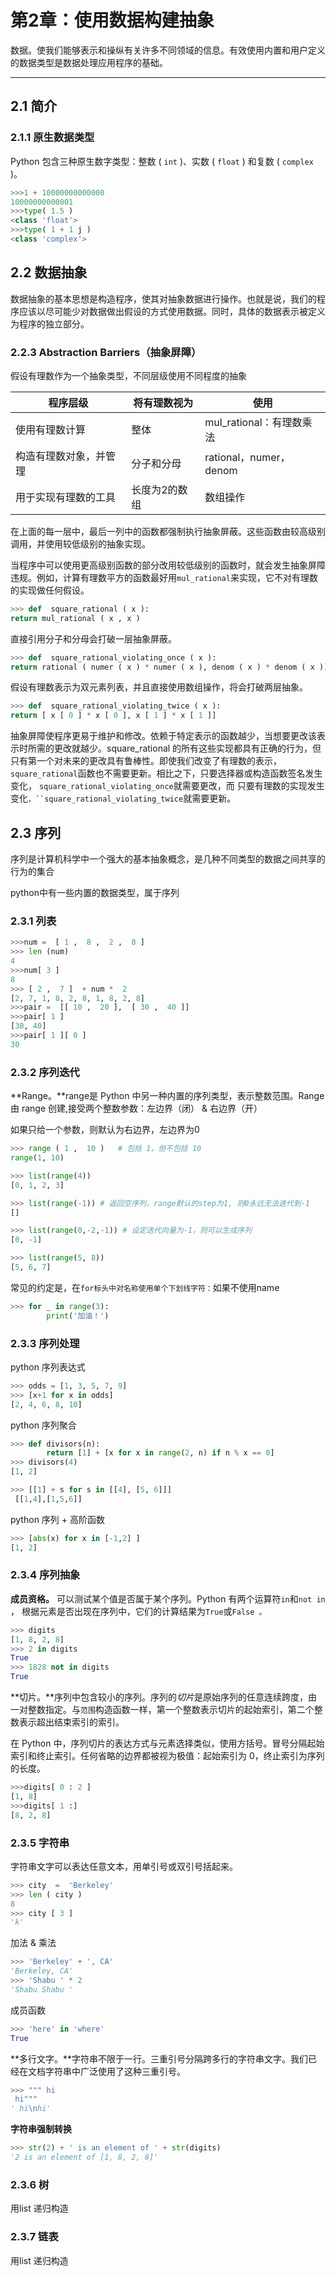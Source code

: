 # 第2章：使用数据构建抽象

数据。使我们能够表示和操纵有关许多不同领域的信息。有效使用内置和用户定义的数据类型是数据处理应用程序的基础。

---

## 2.1 简介

### 2.1.1 原生数据类型

Python 包含三种原生数字类型：整数 ( `int` )、实数 ( `float` ) 和复数 ( `complex` )。

```python
>>>1 + 10000000000000
10000000000001
>>>type( 1.5 ) 
<class 'float'> 
>>>type( 1 + 1 j ) 
<class 'complex'>
```



## 2.2 数据抽象

数据抽象的基本思想是构造程序，使其对抽象数据进行操作。也就是说，我们的程序应该以尽可能少对数据做出假设的方式使用数据。同时，具体的数据表示被定义为程序的独立部分。



### 2.2.3  Abstraction Barriers（抽象屏障）

假设有理数作为一个抽象类型，不同层级使用不同程度的抽象

| 程序层级               | 将有理数视为  | 使用                     |
| ---------------------- | ------------- | ------------------------ |
| 使用有理数计算         | 整体          | mul_rational：有理数乘法 |
| 构造有理数对象，并管理 | 分子和分母    | rational，numer，denom   |
| 用于实现有理数的工具   | 长度为2的数组 | 数组操作                 |



在上面的每一层中，最后一列中的函数都强制执行抽象屏蔽。这些函数由较高级别调用，并使用较低级别的抽象实现。

当程序中可以使用更高级别函数的部分改用较低级别的函数时，就会发生抽象屏障违规。例如，计算有理数平方的函数最好用`mul_rational`来实现，它不对有理数的实现做任何假设。

```python
>>> def  square_rational ( x ):
return mul_rational ( x , x )          
```

直接引用分子和分母会打破一层抽象屏蔽。

```python
>>> def  square_rational_violating_once ( x ):
return rational ( numer ( x ) * numer ( x ), denom ( x ) * denom ( x ))              
```

假设有理数表示为双元素列表，并且直接使用数组操作，将会打破两层抽象。

```python
>>> def  square_rational_violating_twice ( x ):
return [ x [ 0 ] * x [ 0 ], x [ 1 ] * x [ 1 ]]              
```

抽象屏障使程序更易于维护和修改。依赖于特定表示的函数越少，当想要更改该表示时所需的更改就越少。square_rational 的所有这些实现都具有正确的行为，但只有第一个对未来的更改具有鲁棒性。即使我们改变了有理数的表示， `square_rational`函数也不需要更新。相比之下，只要选择器或构造函数签名发生变化， `square_rational_violating_once`就需要更改，而 只要有理数的实现发生变化`，``square_rational_violating_twice`就需要更新。





## 2.3 序列

序列是计算机科学中一个强大的基本抽象概念，是几种不同类型的数据之间共享的行为的集合

python中有一些内置的数据类型，属于序列



### 2.3.1 列表

```python
>>>num =  [ 1 ,  8 ,  2 ,  8 ] 
>>> len (num) 
4 
>>>num[ 3 ] 
8
>>> [ 2 ,  7 ]  + num *  2 
[2, 7, 1, 8, 2, 8, 1, 8, 2, 8]
>>>pair =  [[ 10 ,  20 ],  [ 30 ,  40 ]] 
>>>pair[ 1 ] 
[30, 40] 
>>>pair[ 1 ][ 0 ] 
30
```

### 2.3.2 序列迭代

**Range。**range是 Python 中另一种内置的序列类型，表示整数范围。Range由 range 创建,接受两个整数参数：左边界（闭） & 右边界（开）

如果只给一个参数，则默认为右边界，左边界为0

```python
>>> range ( 1 ,  10 )   # 包括 1，但不包括 10 
range(1, 10)

>>> list(range(4))
[0, 1, 2, 3]

>>> list(range(-1)) # 返回空序列，range默认的step为1, 则0永远无法迭代到-1
[]

>>> list(range(0,-2,-1)) # 设定迭代向量为-1，则可以生成序列
[0, -1]

>>> list(range(5, 8))
[5, 6, 7]
```

常见的约定是，在`for标头中对名称使用单个下划线字符：`如果不使用name

```python
>>> for _ in range(3): 
        print('加油！')
```



### 2.3.3  序列处理



python 序列表达式

```python
>>> odds = [1, 3, 5, 7, 9]
>>> [x+1 for x in odds]
[2, 4, 6, 8, 10]
```

python 序列聚合

```python
>>> def divisors(n):
        return [1] + [x for x in range(2, n) if n % x == 0]
>>> divisors(4)
[1, 2]
```

```python
>>> [[1] + s for s in [[4], [5, 6]]]
 [[1,4],[1,5,6]]
```

python 序列 + 高阶函数

```python
>>> [abs(x) for x in [-1,2] ]
[1, 2]
```





### 2.3.4 序列抽象

**成员资格。** 可以测试某个值是否属于某个序列。Python 有两个运算符`in`和`not in` ， 根据元素是否出现在序列中，它们的计算结果为`True`或`False 。`

```python
>>> digits
[1, 8, 2, 8]
>>> 2 in digits
True
>>> 1828 not in digits
True
```



**切片。**序列中包含较小的序列。序列的*切片*是原始序列的任意连续跨度，由一对整数指定。与`范围`构造函数一样，第一个整数表示切片的起始索引，第二个整数表示超出结束索引的索引。

在 Python 中，序列切片的表达方式与元素选择类似，使用方括号。冒号分隔起始索引和终止索引。任何省略的边界都被视为极值：起始索引为 0，终止索引为序列的长度。

```python
>>>digits[ 0 : 2 ] 
[1, 8] 
>>>digits[ 1 :] 
[8, 2, 8]
```



### 2.3.5 字符串

字符串文字可以表达任意文本，用单引号或双引号括起来。

```python
>>> city  =  'Berkeley' 
>>> len ( city ) 
8 
>>> city [ 3 ] 
'k'
```

加法 & 乘法

```python
>>> 'Berkeley' + ', CA'
'Berkeley, CA'
>>> 'Shabu ' * 2
'Shabu Shabu '
```



成员函数

```python
>>> 'here' in 'where'
True	
```

**多行文字。**字符串不限于一行。三重引号分隔跨多行的字符串文字。我们已经在文档字符串中广泛使用了这种三重引号。

```python
>>> """ hi
 hi"""
' hi\nhi'
```

**字符串强制转换**

```python
>>> str(2) + ' is an element of ' + str(digits)
'2 is an element of [1, 8, 2, 8]'
```

### 2.3.6  树

用list 递归构造

### 2.3.7 链表

用list 递归构造